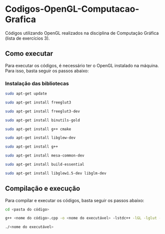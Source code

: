 # Codigos-OpenGL-Computacao-Grafica

Códigos utilizando OpenGL realizados na disciplina de Computação Gráfica (lista de exercícios 3).

## Como executar

Para executar os códigos, é necessário ter o OpenGL instalado na máquina. Para isso, basta seguir os passos abaixo:

### Instalação das bibliotecas

```sh
sudo apt-get update

sudo apt-get install freeglut3

sudo apt-get install freeglut3-dev

sudo apt-get install binutils-gold

sudo apt-get install g++ cmake

sudo apt-get install libglew-dev

sudo apt-get install g++

sudo apt-get install mesa-common-dev

sudo apt-get install build-essential

sudo apt-get install libglew1.5-dev libglm-dev
```

## Compilação e execução

Para compilar e executar os códigos, basta seguir os passos abaixo:

```sh
cd <pasta do código>

g++ <nome do código>.cpp -o <nome do executável> -lstdc++ -lGL -lglut -lGLU

./<nome do executável>
```